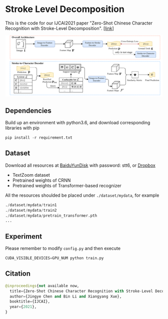 # Stroke Level Decomposition

This is the code for our IJCAI2021 paper "Zero-Shot Chinese Character Recognition with Stroke-Level Decomposition". [[link]](https://github.com/FudanVI/FudanOCR/tree/main/stroke-level-decomposition/document)

![architecture](./image/architecture.png)


## Dependencies
Build up an environment with python3.6, and download corresponding libraries with pip
```python
pip install -r requirement.txt
```

## Dataset
Download all resources at [BaiduYunDisk](https://pan.baidu.com/s/1P_SCcQG74fiQfTnfidpHEw) with password: stt6, or [Dropbox](https://www.dropbox.com/sh/f294n405ngbnujn/AABUO6rv_5H5MvIvCblcf-aKa?dl=0)

* TextZoom dataset
* Pretrained weights of CRNN 
* Pretrained weights of Transformer-based recognizer

All the resources shoulded be placed under ```./dataset/mydata```, for example
```python
./dataset/mydata/train1
./dataset/mydata/train2
./dataset/mydata/pretrain_transformer.pth
...
```


## Experiment
Please remember to modify ```config.py``` and then execute
```python
CUDA_VISIBLE_DEVICES=GPU_NUM python train.py
```



## Citation
```python
@inproceedings{not available now,
  title={Zero-Shot Chinese Character Recognition with Stroke-Level Decomposition},
  author={Jingye Chen and Bin Li and Xiangyang Xue},
  booktitle={IJCAI},
  year={2021},
}
```